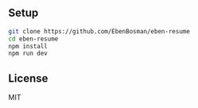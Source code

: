 ## Setup

```sh
git clone https://github.com/EbenBosman/eben-resume
cd eben-resume
npm install
npm run dev
```

## License

MIT
